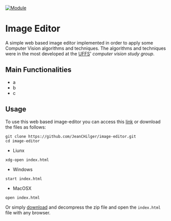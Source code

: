 [![Module](https://img.shields.io/badge/module-opencvjs-orange.svg?style=flat
)](https://docs.opencv.org/3.4/df/df7/tutorial_js_table_of_contents_setup.html "OpecvJS Tutorials")

# Image Editor

A simple web based image editor implemented in order to apply some Computer Vision algorithms and techniques.
The algorithms and techniques were in the most developed at the [UFFS](https://www.uffs.edu.br/campi/chapeco)' *computer vision study group*.

## Main Functionalities

- a
- b
- c

## Usage

To use this web based image-editor you can access this [link](https://jeanchilger.github.io/image-editor) or download the files as follows:
```
git clone https://github.com/JeanCHilger/image-editor.git
cd image-editor
```
- Liunx
```
xdg-open index.html
```
- Windows
```
start index.html
```
- MacOSX
```
open index.html
```

Or simply [download](https://github.com/JeanCHilger/image-editor/archive/master.zip) and decompress the zip file and open the `index.html` file with any browser.
